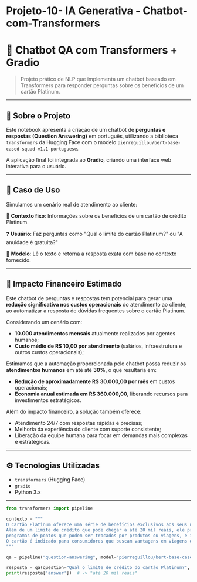 # Projeto-10- IA Generativa - Chatbot-com-Transformers

# 🤖 Chatbot QA com Transformers + Gradio

> Projeto prático de NLP que implementa um chatbot baseado em Transformers para responder perguntas sobre os benefícios de um cartão Platinum.

---

## 🧠 Sobre o Projeto

Este notebook apresenta a criação de um chatbot de **perguntas e respostas (Question Answering)** em português, utilizando a biblioteca `transformers` da Hugging Face com o modelo `pierreguillou/bert-base-cased-squad-v1.1-portuguese`.

A aplicação final foi integrada ao **Gradio**, criando uma interface web interativa para o usuário.

---

## 💼 Caso de Uso

Simulamos um cenário real de atendimento ao cliente:

📄 **Contexto fixo**: Informações sobre os benefícios de um cartão de crédito Platinum.

❓ **Usuário**: Faz perguntas como "Qual o limite do cartão Platinum?" ou "A anuidade é gratuita?"

🤖 **Modelo**: Lê o texto e retorna a resposta exata com base no contexto fornecido.

---

## 💼 Impacto Financeiro Estimado

Este chatbot de perguntas e respostas tem potencial para gerar uma **redução significativa nos custos operacionais** do atendimento ao cliente, ao automatizar a resposta de dúvidas frequentes sobre o cartão Platinum.

Considerando um cenário com:

- **10.000 atendimentos mensais** atualmente realizados por agentes humanos;
- **Custo médio de R$ 10,00 por atendimento** (salários, infraestrutura e outros custos operacionais);

Estimamos que a automação proporcionada pelo chatbot possa reduzir os **atendimentos humanos** em até  até **30%**, o que resultaria em:

- **Redução de aproximadamente R$ 30.000,00 por mês** em custos operacionais;
- **Economia anual estimada em R$ 360.000,00**, liberando recursos para investimentos estratégicos.

Além do impacto financeiro, a solução também oferece:

- Atendimento 24/7 com respostas rápidas e precisas;
- Melhoria da experiência do cliente com suporte consistente;
- Liberação da equipe humana para focar em demandas mais complexas e estratégicas.









---
## ⚙️ Tecnologias Utilizadas

- `transformers` (Hugging Face)
- `gradio`
- Python 3.x

---



```python
from transformers import pipeline

contexto = """
O cartão Platinum oferece uma série de benefícios exclusivos aos seus usuários.
Além de um limite de crédito que pode chegar a até 20 mil reais, ele proporciona acesso a salas VIP em aeroportos,
programas de pontos que podem ser trocados por produtos ou viagens, e isenção da anuidade nos primeiros 12 meses após a adesão.
O cartão é indicado para consumidores que buscam vantagens em viagens e compras.
"""

qa = pipeline("question-answering", model="pierreguillou/bert-base-cased-squad-v1.1-portuguese")

resposta = qa(question="Qual o limite de crédito do cartão Platinum?", context=contexto)
print(resposta['answer'])  # -> "até 20 mil reais"






